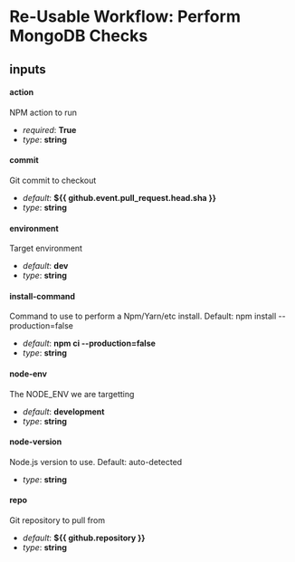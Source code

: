 # Re-Usable Workflow: Perform MongoDB Checks
## inputs
#### action
NPM action to run


- *required*: __True__
- *type*: __string__
#### commit
Git commit to checkout


- *default*: __${{ github.event.pull_request.head.sha }}__
- *type*: __string__
#### environment
Target environment


- *default*: __dev__
- *type*: __string__
#### install-command
Command to use to perform a Npm/Yarn/etc install. Default: npm install --production=false


- *default*: __npm ci --production=false__
- *type*: __string__
#### node-env
The NODE_ENV we are targetting


- *default*: __development__
- *type*: __string__
#### node-version
Node.js version to use. Default: auto-detected


- *type*: __string__
#### repo
Git repository to pull from


- *default*: __${{ github.repository }}__
- *type*: __string__